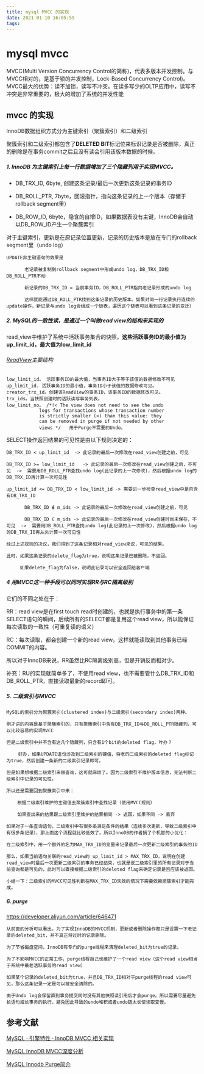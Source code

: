 ```yaml
---
title: mysql MVCC 的实现
date: 2021-01-10 16:05:59
tags: 
---
```


# mysql mvcc


MVCC(Multi Version Concurrency Control的简称)，代表多版本并发控制。与MVCC相对的，是基于锁的并发控制，Lock-Based Concurrency Control)。
MVCC最大的优势：读不加锁，读写不冲突。在读多写少的OLTP应用中，读写不冲突是非常重要的，极大的增加了系统的并发性能


## mvcc 的实现 

InnoDB数据组织方式分为主键索引（聚簇索引）和二级索引

聚簇索引和二级索引都包含了**DELETED BIT**标记位来标识记录是否被删除，真正的删除是在事务commit之后且没有读会引用该版本数据的时候。

##### 1. InnoDB 为主键索引上每一行数据增加了三个隐藏列用于实现MVCC。

- DB_TRX_ID, 6byte, 创建这条记录/最后一次更新这条记录的事务ID


- DB_ROLL_PTR, 7byte，回滚指针，指向这条记录的上一个版本（存储于rollback segment里）


- DB_ROW_ID, 6byte，隐含的自增ID，如果数据表没有主键，InnoDB会自动以DB_ROW_ID产生一个聚簇索引


对于主键索引，更新是在原记录位置更新，记录的历史版本是放在专门的rollback segment里（undo log）
    　
    
    UPDATE非主键语句的效果是
    
    　　　　老记录被复制到rollback segment中形成undo log，DB_TRX_ID和DB_ROLL_PTR不动
    
    　　　　新记录的DB_TRX_ID = 当前事务ID，DB_ROLL_PTR指向老记录形成的undo log
    
    　　　　这样就能通过DB_ROLL_PTR找到这条记录的历史版本。如果对同一行记录执行连续的update操作，新记录与undo log会组成一个链表，遍历这个链表可以看到这条记录的变迁）

#####  2. MySQL的一致性读，是通过一个叫做read view的结构来实现的
read_view中维护了系统中活跃事务集合的快照，**这些活跃事务ID的最小值为up_limit_id，最大值为low_limit_id**

###### [ReadView](https://github.com/twitter-forks/mysql/blob/master/storage/innobase/include/read0read.h#L124)主要结构

    low_limit_id。 活跃事务ID的最大值，当事务ID大于等于该值的数据修改不可见
    up_limit_id. 活跃事务ID的最小值，事务ID小于该值的数据修改可见。
    creator_trx_id。创建该ReadView的事务ID，该事务ID的数据修改可见。
    trx_ids。当快照创建时的活跃读写事务列表。
    low_limit_no。 /*!< The view does not need to see the undo
				logs for transactions whose transaction number
				is strictly smaller (<) than this value: they
				can be removed in purge if not needed by other
				views */   用于Purge不需要的Undo。
SELECT操作返回结果的可见性是由以下规则决定的：

    DB_TRX_ID < up_limit_id  -> 此记录的最后一次修改在read_view创建之前，可见
    
    DB_TRX_ID >= low_limit_id   -> 此记录的最后一次修改在read_view创建之后，不可见  ->  需要用DB_ROLL_PTR查找undo log(此记录的上一次修改)，然后根据undo log的DB_TRX_ID再计算一次可见性
    
    up_limit_id <= DB_TRX_ID < low_limit_id -> 需要进一步检查read_view中是否含有DB_TRX_ID
    
    　　　　DB_TRX_ID ∉ m_ids -> 此记录的最后一次修改在read_view创建之前，可见
    
    　　　　DB_TRX_ID ∈ m_ids -> 此记录的最后一次修改在read_view创建时尚未保存，不可见  ->  需要用DB_ROLL_PTR查找undo log(此记录的上一次修改)，然后根据undo log的DB_TRX_ID再从头计算一次可见性
    
    经过上述规则的决议，我们得到了这条记录相对read_view来说，可见的结果。
    
    此时，如果这条记录的delete_flag为true，说明这条记录已被删除，不返回。
    
    　　　如果delete_flag为false，说明此记录可以安全返回给客户端

##### 4 用MVCC这一种手段可以同时实现RR与RC隔离级别
它们的不同之处在于：

RR：read view是在first touch read时创建的，也就是执行事务中的第一条SELECT语句的瞬间，后续所有的SELECT都是复用这个read view，所以能保证每次读取的一致性（可重复读的语义）

RC：每次读取，都会创建一个新的read view。这样就能读取到其他事务已经COMMIT的内容。

所以对于InnoDB来说，RR虽然比RC隔离级别高，但是开销反而相对少。

补充：RU的实现就简单多了，不使用read view，也不需要管什么DB_TRX_ID和DB_ROLL_PTR，直接读取最新的record即可。

##### 5. 二级索引与MVCC
    MySQL的索引分为聚簇索引(clustered index)与二级索引(secondary index)两种。
    
    刚才讲的内容是基于聚簇索引的，只有聚簇索引中含有DB_TRX_ID与DB_ROLL_PTR隐藏列，可以比较容易的实现MVCC
    
    但是二级索引中并不含有这几个隐藏列，只含有1个bit的deleted flag，咋办？
    
     　　好办，如果UPDATE语句涉及到二级索引的键值，将老的二级索引的deleted flag标记为true，然后创建一条新的二级索引记录即可。
    
    但是如果想根据二级索引来做查询，这可就麻烦了。因为二级索引不维护版本信息，无法判断二级索引中记录的可见性。
    
    所以还是需要回到聚簇索引中来：
    
        根据二级索引维护的主键值去聚簇索引中查找记录（使用MVCC规则）
        
        如果查出来的结果跟二级索引里维护的结果相同 -> 返回，如果不同 -> 丢弃
    
    如果对于一条查询语句，二级索引中有很多条满足条件的结果（连续多次更新，导致二级索引中有很多条记录），那上面这个流程就比较低效了。所以InnoDB的作者搞了个机智的小优化：
    
    在二级索引中，用一个额外的名为MAX_TRX_ID的变量来记录最后一次更新二级索引的事务的ID
    
    那么，如果当前语句关联的read_view的 up_limit_id > MAX_TRX_ID，说明在创建read_view时最后一次更新二级索引的事务已经结束，也就是说二级索引里的所有记录对于当前查询都是可见的，此时可以直接根据二级索引的deleted flag来确定记录是否应该被返回。
    
    小结一下：二级索引的MVCC可见性判断在MAX_TRX_ID失效的情况下需要依赖聚簇索引才能完成。

##### 6. purge
https://developer.aliyun.com/article/646471

    从前面的分析可以看出，为了实现InnoDB的MVCC机制，更新或者删除操作都只是设置一下老记录的deleted_bit，并不真正将过时的记录删除。
    
    为了节省磁盘空间，InnoDB有专门的purge线程来清理deleted_bit为true的记录。
    
    为了不影响MVCC的正常工作，purge线程自己也维护了一个read view（这个read view相当于系统中最老活跃事务的read view）
    
    如果某个记录的deleted_bit为true，并且DB_TRX_ID相对于purge线程的read view可见，那么这条记录一定是可以被安全清除的。
    
    由于Undo log会保留直到事务提交同时没有其他快照读引用后才会purge。所以需要尽量避免长语句或长事务的执行，避免因此导致的undo堆积或者undo链太长使读取变慢。

     

## 参考文献

[MySQL · 引擎特性 · InnoDB MVCC 相关实现](http://mysql.taobao.org/monthly/2018/11/04/) 

[MySQL InnoDB MVCC深度分析
](https://www.cnblogs.com/stevenczp/p/8018986.html)

[MySQL Innodb Purge简介](https://developer.aliyun.com/article/646471)
